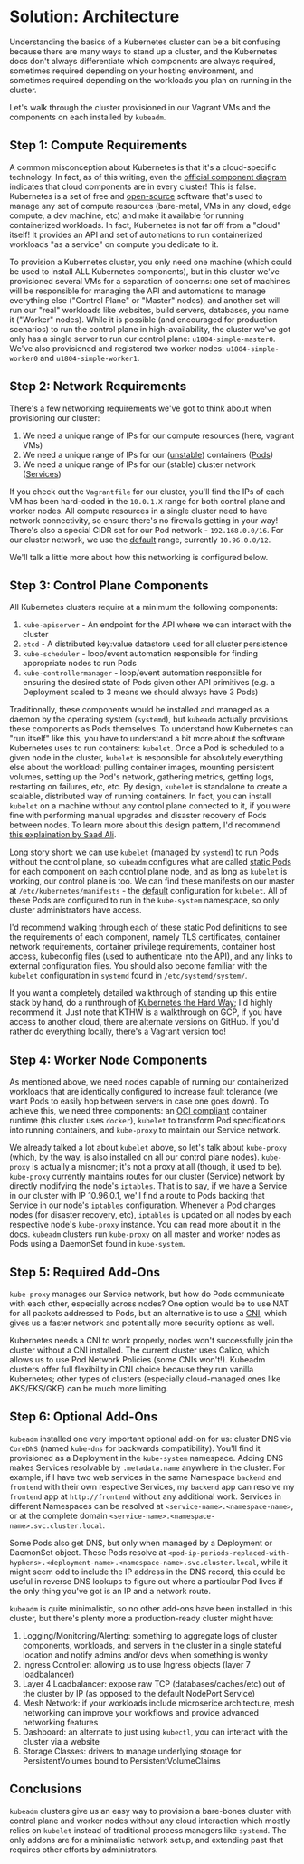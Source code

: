 # Solution: Architecture

Understanding the basics of a Kubernetes cluster can be a bit confusing because
there are many ways to stand up a cluster, and the Kubernetes docs don't always
differentiate which components are always required, sometimes required depending
on your hosting environment, and sometimes required depending on the workloads
you plan on running in the cluster.

Let's walk through the cluster provisioned in our Vagrant VMs and the components
on each installed by `kubeadm`.

## Step 1: Compute Requirements

A common misconception about Kubernetes is that it's a cloud-specific technology.
In fact, as of this writing, even the [official component diagram](https://kubernetes.io/docs/concepts/overview/components/) indicates
that cloud components are in every cluster! This is false. Kubernetes is a set
of free and [open-source](https://github.com/kubernetes/kubernetes) software
that's used to manage any set of compute resources (bare-metal, VMs in any
cloud, edge compute, a dev machine, etc) and make it available for running
containerized workloads. In fact, Kubernetes is not far off from a "cloud"
itself! It provides an API and set of automations to run containerized
workloads "as a service" on compute you dedicate to it.

To provision a Kubernetes cluster, you only need one machine (which could be used to install
ALL Kubernetes components), but in this cluster we've provisioned several VMs
for a separation of concerns: one set of machines will be responsible for managing
the API and automations to manage everything else ("Control Plane" or "Master" nodes),
and another set will run our "real" workloads like websites, build servers, databases,
you name it ("Worker" nodes). While it is possible (and encouraged for production
scenarios) to run the control plane in high-availability, the cluster we've got
only has a single server to run our control plane: `u1804-simple-master0`. We've
also provisioned and registered two worker nodes: `u1804-simple-worker0` and
`u1804-simple-worker1`.

## Step 2: Network Requirements

There's a few networking requirements we've got to think about when provisioning
our cluster:

1. We need a unique range of IPs for our compute resources (here, vagrant VMs)
1. We need a unique range of IPs for our
   ([unstable](https://kubernetes.io/docs/concepts/services-networking/service/#motivation))
   containers
   ([Pods](https://kubernetes.io/docs/concepts/workloads/pods/))
1. We need a unique range of IPs for our (stable) cluster network
   ([Services](https://kubernetes.io/docs/concepts/services-networking/service/))

If you check out the `Vagrantfile` for our cluster, you'll find the IPs of each
VM has been hard-coded in the `10.0.1.X` range for both control plane and
worker nodes. All compute resources in a single cluster need to have network
connectivity, so ensure there's no firewalls getting in your way! There's
also a special CIDR set for our Pod network - `192.168.0.0/16`. For our cluster
network, we use the
[default](https://kubernetes.io/docs/reference/setup-tools/kubeadm/kubeadm-init/)
range, currently `10.96.0.0/12`.

We'll talk a little more about how this networking is configured below.

## Step 3: Control Plane Components

All Kubernetes clusters require at a minimum the following components:

1. `kube-apiserver` - An endpoint for the API where we can interact with the
   cluster
1. `etcd` - A distributed key:value datastore used for all cluster persistence 
1. `kube-scheduler` - loop/event automation responsible for finding appropriate
   nodes to run Pods
1. `kube-controllermanager` - loop/event automation responsible for ensuring
   the desired state of Pods given other API primitives (e.g. a Deployment
   scaled to 3 means we should always have 3 Pods)

Traditionally, these components would be installed and managed as a daemon by
the operating system (`systemd`), but `kubeadm` actually provisions these components
as Pods themselves. To understand how Kubernetes can "run itself" like this,
you have to understand a bit more about the software Kubernetes uses to run
containers: `kubelet`. Once a Pod is scheduled to a given node in the cluster,
`kubelet` is responsible for absolutely everything else about the workload:
pulling container images, mounting persistent volumes, setting up the Pod's
network, gathering metrics, getting logs, restarting on failures, etc, etc.
By design, `kubelet` is standalone to create a scalable, distributed way of
running containers. In fact, you can install `kubelet` on a machine without
any control plane connected to it, if you were fine with performing manual
upgrades and disaster recovery of Pods between nodes. To learn more about
this design pattern, I'd recommend
[this explaination by Saad Ali](https://www.youtube.com/watch?v=ZuIQurh_kDk).

Long story short: we can use `kubelet` (managed by `systemd`) to run Pods
without the control plane, so `kubeadm` configures what are called
[static Pods](https://kubernetes.io/docs/tasks/configure-pod-container/static-pod/)
for each component on each control plane node, and as long as `kubelet` is
working, our control plane is too. We can find these manifests on our master at
`/etc/kubernetes/manifests` - the
[default](https://kubernetes.io/docs/reference/command-line-tools-reference/kubelet/)
configuration for `kubelet`. All of these Pods are configured to run in the
`kube-system` namespace, so only cluster administrators have access.

I'd recommend walking through each of these static Pod definitions to see the
requirements of each component, namely TLS certificates, container network
requirements, container privilege requirements, container host access,
kubeconfig files (used to authenticate into the API), and any links to external
configuration files. You should also become familiar with the `kubelet`
configuration in `systemd` found in `/etc/systemd/system/`.

If you want a completely detailed walkthrough of standing up this entire stack
by hand, do a runthrough of
[Kubernetes the Hard Way](https://github.com/kelseyhightower/kubernetes-the-hard-way);
I'd highly recommend it. Just note that KTHW is a walkthrough on GCP, if you
have access to another cloud, there are alternate versions on GitHub. If you'd
rather do everything locally, there's a Vagrant version too!

## Step 4: Worker Node Components

As mentioned above, we need nodes capable of running our containerized workloads
that are identically configured to increase fault tolerance (we want Pods to
easily hop between servers in case one goes down). To achieve this, we need
three components: an [OCI compliant](https://opencontainers.org/) container
runtime (this cluster uses `docker`), `kubelet` to transform Pod specifications
into running containers, and `kube-proxy` to maintain our Service network.

We already talked a lot about `kubelet` above, so let's talk about `kube-proxy`
(which, by the way, is also installed on all our control plane nodes).
`kube-proxy` is actually a misnomer; it's not a proxy at all (though, it used
to be). `kube-proxy` currently maintains routes for our cluster (Service)
network by directly modifying the node's `iptables`. That is to say, if we
have a Service in our cluster with IP 10.96.0.1, we'll find a route to Pods
backing that Service in our node's `iptables` configuration. Whenever a Pod
changes nodes (for disaster recovery, etc), `iptables` is updated on all
nodes by each respective node's `kube-proxy` instance. You can read more
about it in the [docs](https://kubernetes.io/docs/reference/command-line-tools-reference/kube-proxy/).
`kubeadm` clusters run `kube-proxy` on all master and worker nodes as Pods
using a DaemonSet found in `kube-system`.

## Step 5: Required Add-Ons

`kube-proxy` manages our Service network, but how do Pods communicate with
each other, especially across nodes? One option would be to use NAT for
all packets addressed to Pods, but an alternative is to use a
[CNI](https://kubernetes.io/docs/setup/production-environment/tools/kubeadm/create-cluster-kubeadm/#pod-network),
which gives us a faster network and potentially more security options as well.

Kubernetes needs a CNI to work properly, nodes won't successfully join
the cluster without a CNI installed. The current cluster uses Calico,
which allows us to use Pod Network Policies (some CNIs won't!). Kubeadm
clusters offer full flexibility in CNI choice because they run vanilla
Kubernetes; other types of clusters (especially cloud-managed ones
like AKS/EKS/GKE) can be much more limiting.

## Step 6: Optional Add-Ons

`kubeadm` installed one very important optional add-on for us:
cluster DNS via `CoreDNS` (named `kube-dns` for backwards compatibility).
You'll find it provisioned as a Deployment in the `kube-system` namespace.
Adding DNS makes Services resolvable by `.metadata.name` anywhere in the
cluster. For example, if I have two web services in the same Namespace 
`backend` and `frontend` with their own respective Services, my `backend` app
can resolve my `frontend` app at `http://frontend` without any additional work.
Services in different Namespaces can be resolved at
`<service-name>.<namespace-name>`, or at the complete domain
`<service-name>.<namespace-name>.svc.cluster.local`.

Some Pods also get DNS, but only when managed by a Deployment or DaemonSet
object. These Pods resolve at
`<pod-ip-periods-replaced-with-hyphens>.<deployment-name>.<namespace-name>.svc.cluster.local`,
while it might seem odd to include the IP address in the DNS record, this could
be useful in reverse DNS lookups to figure out where a particular Pod lives if
the only thing you've got is an IP and a network route.

`kubeadm` is quite minimalistic, so no other add-ons have been installed in this
cluster, but there's plenty more a production-ready cluster might have:

1. Logging/Monitoring/Alerting: something to aggregate logs of cluster components,
   workloads, and servers in the cluster in a single stateful location and notify
   admins and/or devs when something is wonky
1. Ingress Controller: allowing us to use Ingress objects (layer 7 loadbalancer)
1. Layer 4 Loadbalancer: expose raw TCP (databases/caches/etc) out of the
   cluster by IP (as opposed to the default NodePort Service)
1. Mesh Network: if your workloads include microserice architecture, mesh networking
   can improve your workflows and provide advanced networking features
1. Dashboard: an alternate to just using `kubectl`, you can interact with
   the cluster via a website
1. Storage Classes: drivers to manage underlying storage for PersistentVolumes
   bound to PersistentVolumeClaims

## Conclusions

`kubeadm` clusters give us an easy way to provision a bare-bones cluster
with control plane and worker nodes without any cloud interaction which
mostly relies on `kubelet` instead of traditional process managers like
`systemd`. The only addons are for a minimalistic network setup, and
extending past that requires other efforts by administrators.
